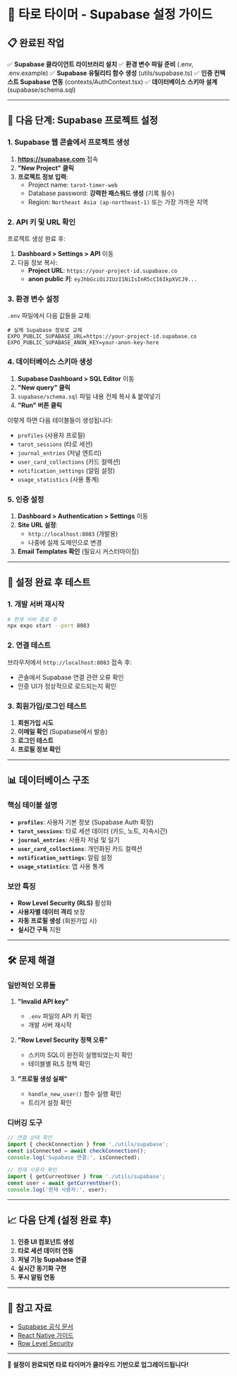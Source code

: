 # 🔮 타로 타이머 - Supabase 설정 가이드

## 📋 완료된 작업

✅ **Supabase 클라이언트 라이브러리 설치**
✅ **환경 변수 파일 준비** (.env, .env.example)
✅ **Supabase 유틸리티 함수 생성** (utils/supabase.ts)
✅ **인증 컨텍스트 Supabase 연동** (contexts/AuthContext.tsx)
✅ **데이터베이스 스키마 설계** (supabase/schema.sql)

---

## 🚀 다음 단계: Supabase 프로젝트 설정

### 1. Supabase 웹 콘솔에서 프로젝트 생성

1. **https://supabase.com** 접속
2. **"New Project" 클릭**
3. **프로젝트 정보 입력**:
   - Project name: `tarot-timer-web`
   - Database password: **강력한 패스워드 생성** (기록 필수)
   - Region: `Northeast Asia (ap-northeast-1)` 또는 가장 가까운 지역

### 2. API 키 및 URL 확인

프로젝트 생성 완료 후:

1. **Dashboard > Settings > API** 이동
2. 다음 정보 복사:
   - **Project URL**: `https://your-project-id.supabase.co`
   - **anon public 키**: `eyJhbGciOiJIUzI1NiIsInR5cCI6IkpXVCJ9...`

### 3. 환경 변수 설정

`.env` 파일에서 다음 값들을 교체:

```env
# 실제 Supabase 정보로 교체
EXPO_PUBLIC_SUPABASE_URL=https://your-project-id.supabase.co
EXPO_PUBLIC_SUPABASE_ANON_KEY=your-anon-key-here
```

### 4. 데이터베이스 스키마 생성

1. **Supabase Dashboard > SQL Editor** 이동
2. **"New query" 클릭**
3. `supabase/schema.sql` 파일 내용 전체 복사 & 붙여넣기
4. **"Run" 버튼 클릭**

이렇게 하면 다음 테이블들이 생성됩니다:
- `profiles` (사용자 프로필)
- `tarot_sessions` (타로 세션)
- `journal_entries` (저널 엔트리)
- `user_card_collections` (카드 컬렉션)
- `notification_settings` (알림 설정)
- `usage_statistics` (사용 통계)

### 5. 인증 설정

1. **Dashboard > Authentication > Settings** 이동
2. **Site URL 설정**:
   - `http://localhost:8083` (개발용)
   - 나중에 실제 도메인으로 변경
3. **Email Templates 확인** (필요시 커스터마이징)

---

## 🔧 설정 완료 후 테스트

### 1. 개발 서버 재시작

```bash
# 현재 서버 종료 후
npx expo start --port 8083
```

### 2. 연결 테스트

브라우저에서 `http://localhost:8083` 접속 후:
- 콘솔에서 Supabase 연결 관련 오류 확인
- 인증 UI가 정상적으로 로드되는지 확인

### 3. 회원가입/로그인 테스트

1. **회원가입 시도**
2. **이메일 확인** (Supabase에서 발송)
3. **로그인 테스트**
4. **프로필 정보 확인**

---

## 📊 데이터베이스 구조

### 핵심 테이블 설명

- **`profiles`**: 사용자 기본 정보 (Supabase Auth 확장)
- **`tarot_sessions`**: 타로 세션 데이터 (카드, 노트, 지속시간)
- **`journal_entries`**: 사용자 저널 및 일기
- **`user_card_collections`**: 개인화된 카드 컬렉션
- **`notification_settings`**: 알림 설정
- **`usage_statistics`**: 앱 사용 통계

### 보안 특징

- **Row Level Security (RLS)** 활성화
- **사용자별 데이터 격리** 보장
- **자동 프로필 생성** (회원가입 시)
- **실시간 구독** 지원

---

## 🛠 문제 해결

### 일반적인 오류들

1. **"Invalid API key"**
   - `.env` 파일의 API 키 확인
   - 개발 서버 재시작

2. **"Row Level Security 정책 오류"**
   - 스키마 SQL이 완전히 실행되었는지 확인
   - 테이블별 RLS 정책 확인

3. **"프로필 생성 실패"**
   - `handle_new_user()` 함수 실행 확인
   - 트리거 설정 확인

### 디버깅 도구

```javascript
// 연결 상태 확인
import { checkConnection } from './utils/supabase';
const isConnected = await checkConnection();
console.log('Supabase 연결:', isConnected);

// 현재 사용자 확인
import { getCurrentUser } from './utils/supabase';
const user = await getCurrentUser();
console.log('현재 사용자:', user);
```

---

## 📈 다음 단계 (설정 완료 후)

1. **인증 UI 컴포넌트 생성**
2. **타로 세션 데이터 연동**
3. **저널 기능 Supabase 연결**
4. **실시간 동기화 구현**
5. **푸시 알림 연동**

---

## 📝 참고 자료

- [Supabase 공식 문서](https://supabase.com/docs)
- [React Native 가이드](https://supabase.com/docs/guides/getting-started/tutorials/with-expo-react-native)
- [Row Level Security](https://supabase.com/docs/guides/auth/row-level-security)

---

**🔮 설정이 완료되면 타로 타이머가 클라우드 기반으로 업그레이드됩니다!**
